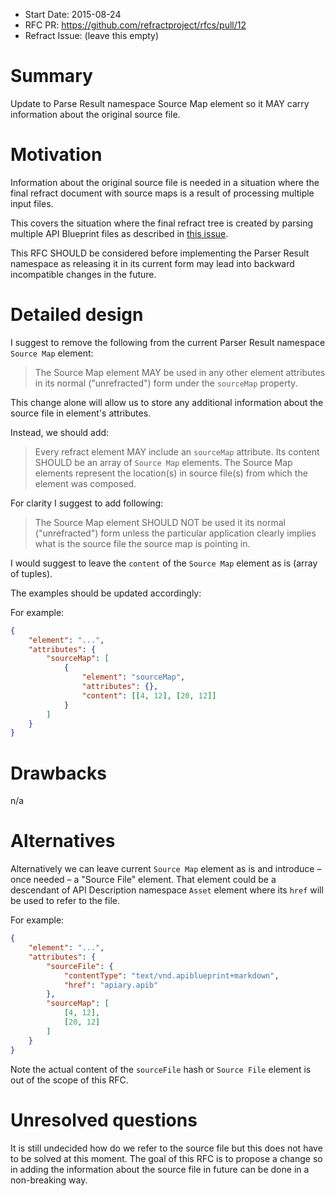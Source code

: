 - Start Date: 2015-08-24
- RFC PR: https://github.com/refractproject/rfcs/pull/12
- Refract Issue: (leave this empty)

# Summary

Update to Parse Result namespace Source Map element so it MAY carry information
about the original source file.

# Motivation

Information about the original source file is needed in a situation where the
final refract document with source maps is a result of processing multiple
input files.

This covers the situation where the final refract tree is created by parsing
multiple API Blueprint files as described in
[this issue](https://github.com/apiaryio/api-blueprint/issues/8).

This RFC SHOULD be considered before implementing the Parser Result namespace
 as releasing it in its current form may lead into backward incompatible changes
in the future.

# Detailed design

I suggest to remove the following from the current Parser Result namespace
`Source Map` element:

> The Source Map element MAY be used in any other element attributes in its
normal ("unrefracted") form under the `sourceMap` property.

This change alone will allow us to store any additional information about the
source file in element's attributes.

Instead, we should add:

> Every refract element MAY include an `sourceMap` attribute. Its content SHOULD
be an array of `Source Map` elements. The Source Map elements represent the
location(s) in source file(s) from which the element was composed.

For clarity I suggest to add following:

> The Source Map element SHOULD NOT be used it its normal ("unrefracted") form
unless the particular application clearly implies what is the source file the
source map is pointing in.

I would suggest to leave the `content` of the `Source Map` element as is
(array of tuples).

The examples should be updated accordingly:

For example:

```json
{
    "element": "...",
    "attributes": {
        "sourceMap": [
            {
                "element": "sourceMap",
                "attributes": {},
                "content": [[4, 12], [20, 12]]
            }
        ]
    }
}
```

# Drawbacks

n/a

# Alternatives

Alternatively we can leave current `Source Map` element as is and introduce –
once needed – a "Source File" element. That element could be a descendant of
API Description namespace `Asset` element where its `href` will be used to refer
to the file.

For example:

```json
{
    "element": "...",
    "attributes": {
        "sourceFile": {
            "contentType": "text/vnd.apiblueprint+markdown",
            "href": "apiary.apib"
        },
        "sourceMap": [
            [4, 12],
            [20, 12]
        ]
    }
}
```

Note the actual content of the `sourceFile` hash or `Source File` element is
out of the scope of this RFC.

# Unresolved questions

It is still undecided how do we refer to the source file but this does not have
to be solved at this moment. The goal of this RFC is to propose a change so
in adding the information about the source file in future can be done in a
non-breaking way.
